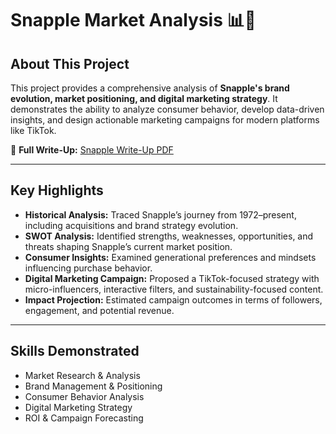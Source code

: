 # Snapple Market Analysis 📊🍹

## About This Project
This project provides a comprehensive analysis of **Snapple's brand evolution, market positioning, and digital marketing strategy**. It demonstrates the ability to analyze consumer behavior, develop data-driven insights, and design actionable marketing campaigns for modern platforms like TikTok.

🔗 **Full Write-Up:** [Snapple Write-Up PDF](https://drive.google.com/file/d/1PSopSSVbkJhvYfVjkCH2_QGpGHUbFOwF/view?usp=sharing)

---

## Key Highlights

- **Historical Analysis:** Traced Snapple’s journey from 1972–present, including acquisitions and brand strategy evolution.  
- **SWOT Analysis:** Identified strengths, weaknesses, opportunities, and threats shaping Snapple’s current market position.  
- **Consumer Insights:** Examined generational preferences and mindsets influencing purchase behavior.  
- **Digital Marketing Campaign:** Proposed a TikTok-focused strategy with micro-influencers, interactive filters, and sustainability-focused content.  
- **Impact Projection:** Estimated campaign outcomes in terms of followers, engagement, and potential revenue.

---

## Skills Demonstrated

- Market Research & Analysis  
- Brand Management & Positioning  
- Consumer Behavior Analysis  
- Digital Marketing Strategy  
- ROI & Campaign Forecasting  
